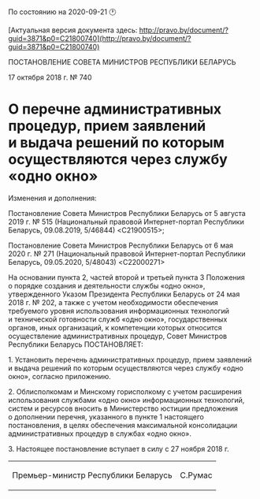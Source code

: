 По состоянию на 2020-09-21 &#x1F550;

[Актуальная версия документа здесь: http://pravo.by/document/?guid=3871&p0=C21800740](http://pravo.by/document/?guid=3871&p0=C21800740)

<p>ПОСТАНОВЛЕНИЕ СОВЕТА МИНИСТРОВ РЕСПУБЛИКИ БЕЛАРУСЬ</p>
<p>17 октября 2018 г. № 740</p>
<h1>О перечне административных процедур, прием заявлений и выдача решений по которым осуществляются через службу «одно окно»</h1>
<p>Изменения и дополнения:</p>
<p>Постановление Совета Министров Республики Беларусь от 5 августа 2019 г. № 515 (Национальный правовой Интернет-портал Республики Беларусь, 09.08.2019, 5/46844) &lt;C21900515&gt;;</p>
<p>Постановление Совета Министров Республики Беларусь от 6 мая 2020 г. № 271 (Национальный правовой Интернет-портал Республики Беларусь, 09.05.2020, 5/48043) &lt;C22000271&gt;</p>
<p></p>
<p>На основании пункта 2, частей второй и третьей пункта 3 Положения о порядке создания и деятельности службы «одно окно», утвержденного Указом Президента Республики Беларусь от 24 мая 2018 г. № 202, а также с учетом необходимости обеспечения требуемого уровня использования информационных технологий и технической готовности служб «одно окно», государственных органов, иных организаций, к компетенции которых относится осуществление административных процедур, Совет Министров Республики Беларусь ПОСТАНОВЛЯЕТ:</p>
<p>1. Установить перечень административных процедур, прием заявлений и выдача решений по которым осуществляются через службу «одно окно», согласно приложению.</p>
<p>2. Облисполкомам и Минскому горисполкому с учетом расширения использования службами «одно окно» информационных технологий, систем и ресурсов вносить в Министерство юстиции предложения о дополнении перечня, указанного в пункте 1 настоящего постановления, в целях обеспечения максимальной консолидации административных процедур в службах «одно окно».</p>
<p>3. Настоящее постановление вступает в силу с 27 ноября 2018 г.</p>
<p></p>
<table><tr>
<td><p>Премьер-министр Республики Беларусь</p></td>
<td><p>С.Румас</p></td>
</tr></table>